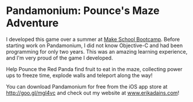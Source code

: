 # Pandamonium: Pounce's Maze Adventure

I developed this game over a summer at <a href = https://www.makeschool.com/>Make School Bootcamp</a>. Before starting work on Pandamonium, I did not know Objective-C and had been programming for only two years. This was an amazing learning experience, and I'm very proud of the game I developed.

Help Pounce the Red Panda find fruit to eat in the maze, collecting power ups to freeze time, explode walls and teleport along the way!

You can download Pandamonium for free from the iOS app store at http://goo.gl/mgl4vc and check out my website at www.erikadains.com!
